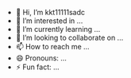 - 👋 Hi, I’m kkt11111sadc
- 👀 I’m interested in ...
- 🌱 I’m currently learning ...
- 💞️ I’m looking to collaborate on ...
- 📫 How to reach me ...
- 😄 Pronouns: ...
- ⚡ Fun fact: ...

<!---
kkt11111sadc/kkt11111sadc is a ✨ special ✨ repository because its `README.md` (this file) appears on your GitHub profile.
You can click the Preview link to take a look at your changes.
--->
